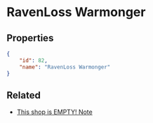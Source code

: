 # RavenLoss Warmonger

<no description available>

## Properties

```json
{
    "id": 82,
    "name": "RavenLoss Warmonger"
}
```

## Related

- [This shop is EMPTY! Note](../items/5186-this-shop-is-empty-note.md)

